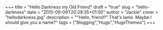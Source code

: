 +++
title = "Hello Darkness my Old Friend"
draft = "true"
slug = "hello-darkness"
date = "2015-09-09T20:29:35+01:00"
author = "Jackie"
cover = "hellodarkness.jpg"
description = "\"Hello, friend?\" That's lame. Maybe I should give you a name?"
tags = ["Blogging","Hugo","HugoThemes"]
+++
